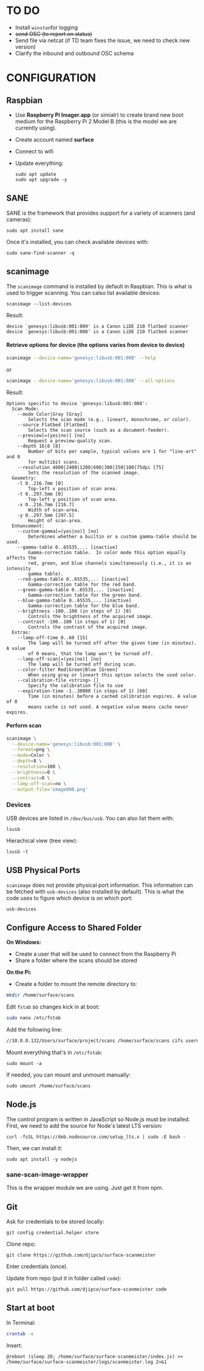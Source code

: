 # TO DO
* Install `winston`for logging
* ~~send OSC (to report on status)~~
* Send file via netcat (if TD team fixes the issue, we need to check new version)
* Clarify the inbound and outbound OSC schema

# CONFIGURATION

## Raspbian

* Use **Raspberry Pi Imager.app** (or simialr) to create brand new boot medium for the Raspberry Pi 
  2 Model B (this is the model we are currently using).
* Create account named **surface**
* Connect to wifi
* Update everything:

  ```
  sudo apt update
  sudo apt upgrade -y
  ```

## SANE

SANE is the framework that provides support for a variety of scanners (and cameras):

```
sudo apt install sane
```

Once it's installed, you can check available devices with: 

```
sudo sane-find-scanner -q
```

## scanimage

The `scanimage` command is installed by default in Raspbian. This is what is used to trigger 
scanning. You can calso list available devices:

```scanimage --list-devices```

Result:

```
device `genesys:libusb:001:009' is a Canon LiDE 210 flatbed scanner
device `genesys:libusb:001:008' is a Canon LiDE 210 flatbed scanner
```

#### Retrieve options for device (the options varies from device to device)

```sh
scanimage --device-name='genesys:libusb:001:008' --help 
```
or

```sh
scanimage --device-name='genesys:libusb:001:008' --all-options
```

Result:

```
Options specific to device 'genesys:libusb:001:008':
  Scan Mode:
    --mode Color|Gray [Gray]
        Selects the scan mode (e.g., lineart, monochrome, or color).
    --source Flatbed [Flatbed]
        Selects the scan source (such as a document-feeder).
    --preview[=(yes|no)] [no]
        Request a preview-quality scan.
    --depth 16|8 [8]
        Number of bits per sample, typical values are 1 for "line-art" and 8
        for multibit scans.
    --resolution 4800|2400|1200|600|300|150|100|75dpi [75]
        Sets the resolution of the scanned image.
  Geometry:
    -l 0..216.7mm [0]
        Top-left x position of scan area.
    -t 0..297.5mm [0]
        Top-left y position of scan area.
    -x 0..216.7mm [216.7]
        Width of scan-area.
    -y 0..297.5mm [297.5]
        Height of scan-area.
  Enhancement:
    --custom-gamma[=(yes|no)] [no]
        Determines whether a builtin or a custom gamma-table should be used.
    --gamma-table 0..65535,... [inactive]
        Gamma-correction table.  In color mode this option equally affects the
        red, green, and blue channels simultaneously (i.e., it is an intensity
        gamma table).
    --red-gamma-table 0..65535,... [inactive]
        Gamma-correction table for the red band.
    --green-gamma-table 0..65535,... [inactive]
        Gamma-correction table for the green band.
    --blue-gamma-table 0..65535,... [inactive]
        Gamma-correction table for the blue band.
    --brightness -100..100 (in steps of 1) [0]
        Controls the brightness of the acquired image.
    --contrast -100..100 (in steps of 1) [0]
        Controls the contrast of the acquired image.
  Extras:
    --lamp-off-time 0..60 [15]
        The lamp will be turned off after the given time (in minutes). A value
        of 0 means, that the lamp won't be turned off.
    --lamp-off-scan[=(yes|no)] [no]
        The lamp will be turned off during scan. 
    --color-filter Red|Green|Blue [Green]
        When using gray or lineart this option selects the used color.
    --calibration-file <string> []
        Specify the calibration file to use
    --expiration-time -1..30000 (in steps of 1) [60]
        Time (in minutes) before a cached calibration expires. A value of 0
        means cache is not used. A negative value means cache never expires.
```


#### Perform scan

```sh
scanimage \
  --device-name='genesys:libusb:001:008' \
  --format=png \
  --mode=Color \
  --depth=8 \
  --resolution=100 \
  --brightness=0 \
  --contrast=0 \
  --lamp-off-scan=no \
  --output-file='image008.png'
```

### Devices

USB devices are listed in `/dev/bus/usb`. You can also list them with:

```shell
lsusb
```

Hierachical view (tree view):

```shell
lsusb -t
```

## USB Physical Ports

`scanimage` does not provide physical port information. This information can be fetched with 
`usb-devices` (also installed by default). This is what the code uses to figure which device is on 
which port:

```
usb-devices
```

## Configure Access to Shared Folder

**On Windows:**

* Create a user that will be used to connect from the Raspberry Pi
* Share a folder where the scans should be stored

**On the Pi:**

* Create a folder to mount the remote directory to:

```sh
mkdir /home/surface/scans
```

Edit `fstab` so changes kick in at boot:

```sh
sudo nano /etc/fstab
```

Add the following line:

```sh
//10.0.0.132/Users/surface/project/scans /home/surface/scans cifs username=pi,password=pipipi,uid=1000,gid=1000 0 0
```

Mount everything that's in `/etc/fstab`:

```
sudo mount -a
```

If needed, you can mount and unmount manually: 

```
sudo umount /home/surface/scans
```

## Node.js

The control program is written in JavaScript so Node.js must be installed. First, we need to add the
source for Node's latest LTS version:

```
curl -fsSL https://deb.nodesource.com/setup_lts.x | sudo -E bash -
```

Then, we can install it:

```
sudo apt install -y nodejs
```

### sane-scan-image-wrapper

This is the wrapper module we are using. Just get it from npm.

## Git

Ask for credentials to be stored locally:

```
git config credential.helper store
```

Clone repo:

```
git clone https://github.com/djipco/surface-scanmeister
```
Enter credentials (once).

Update from repo (put it in folder called `code`):

```
git pull https://github.com/djipco/surface-scanmeister code
```

## Start at boot

In Terminal:

```bash
crontab -e
```

Insert:

```
@reboot (sleep 20; /home/surface/surface-scanmeister/index.js) >> /home/surface/surface-scanmeister/logs/scanmeister.log 2>&1
```
